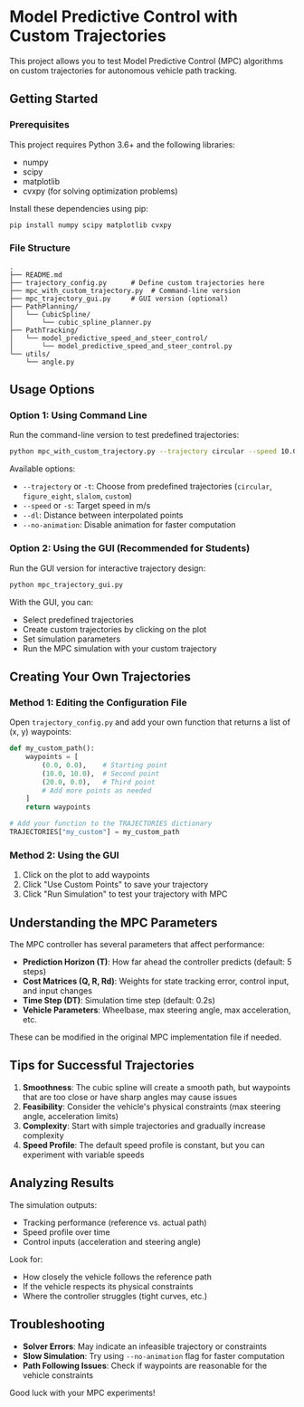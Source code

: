 # Model Predictive Control with Custom Trajectories

This project allows you to test Model Predictive Control (MPC) algorithms on custom trajectories for autonomous vehicle path tracking.

## Getting Started

### Prerequisites

This project requires Python 3.6+ and the following libraries:
- numpy
- scipy
- matplotlib
- cvxpy (for solving optimization problems)

Install these dependencies using pip:

```bash
pip install numpy scipy matplotlib cvxpy
```

### File Structure

```
.
├── README.md
├── trajectory_config.py      # Define custom trajectories here
├── mpc_with_custom_trajectory.py  # Command-line version
├── mpc_trajectory_gui.py     # GUI version (optional)
├── PathPlanning/
│   └── CubicSpline/
│       └── cubic_spline_planner.py
├── PathTracking/
│   └── model_predictive_speed_and_steer_control/
│       └── model_predictive_speed_and_steer_control.py
└── utils/
    └── angle.py
```

## Usage Options

### Option 1: Using Command Line

Run the command-line version to test predefined trajectories:

```bash
python mpc_with_custom_trajectory.py --trajectory circular --speed 10.0
```

Available options:
- `--trajectory` or `-t`: Choose from predefined trajectories (`circular`, `figure_eight`, `slalom`, `custom`)
- `--speed` or `-s`: Target speed in m/s
- `--dl`: Distance between interpolated points
- `--no-animation`: Disable animation for faster computation

### Option 2: Using the GUI (Recommended for Students)

Run the GUI version for interactive trajectory design:

```bash
python mpc_trajectory_gui.py
```

With the GUI, you can:
- Select predefined trajectories
- Create custom trajectories by clicking on the plot
- Set simulation parameters
- Run the MPC simulation with your custom trajectory

## Creating Your Own Trajectories

### Method 1: Editing the Configuration File

Open `trajectory_config.py` and add your own function that returns a list of (x, y) waypoints:

```python
def my_custom_path():
    waypoints = [
        (0.0, 0.0),    # Starting point
        (10.0, 10.0),  # Second point
        (20.0, 0.0),   # Third point
        # Add more points as needed
    ]
    return waypoints

# Add your function to the TRAJECTORIES dictionary
TRAJECTORIES["my_custom"] = my_custom_path
```

### Method 2: Using the GUI

1. Click on the plot to add waypoints
2. Click "Use Custom Points" to save your trajectory
3. Click "Run Simulation" to test your trajectory with MPC

## Understanding the MPC Parameters

The MPC controller has several parameters that affect performance:

- **Prediction Horizon (T)**: How far ahead the controller predicts (default: 5 steps)
- **Cost Matrices (Q, R, Rd)**: Weights for state tracking error, control input, and input changes
- **Time Step (DT)**: Simulation time step (default: 0.2s)
- **Vehicle Parameters**: Wheelbase, max steering angle, max acceleration, etc.

These can be modified in the original MPC implementation file if needed.

## Tips for Successful Trajectories

1. **Smoothness**: The cubic spline will create a smooth path, but waypoints that are too close or have sharp angles may cause issues
2. **Feasibility**: Consider the vehicle's physical constraints (max steering angle, acceleration limits)
3. **Complexity**: Start with simple trajectories and gradually increase complexity
4. **Speed Profile**: The default speed profile is constant, but you can experiment with variable speeds

## Analyzing Results

The simulation outputs:
- Tracking performance (reference vs. actual path)
- Speed profile over time
- Control inputs (acceleration and steering angle)

Look for:
- How closely the vehicle follows the reference path
- If the vehicle respects its physical constraints
- Where the controller struggles (tight curves, etc.)

## Troubleshooting

- **Solver Errors**: May indicate an infeasible trajectory or constraints
- **Slow Simulation**: Try using `--no-animation` flag for faster computation
- **Path Following Issues**: Check if waypoints are reasonable for the vehicle constraints

Good luck with your MPC experiments!